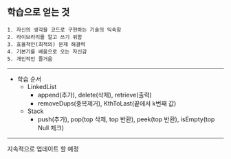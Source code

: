 ## 학습으로 얻는 것
```
1. 자신의 생각을 코드로 구현하는 기술의 익숙함
2. 라이브러리를 알고 쓰기 위함
3. 효율적인(최적의) 문제 해결력
4. 기본기를 배움으로 오는 자신감
5. 개인적인 즐거움
```

------------------------------------------------------

+ 학습 순서
  + LinkedList
    + append(추가), delete(삭제), retrieve(출력)
    + removeDups(중복제거), KthToLast(끝에서 k번째 값)
  + Stack
    + push(추가), pop(top 삭제, top 반환), peek(top 반환), isEmpty(top Null 체크) 

  
  
-----------------------------------------------------


지속적으로 업데이트 할 예정
